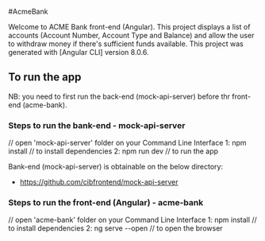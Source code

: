  #AcmeBank

Welcome to ACME Bank front-end (Angular). This project displays a list of accounts (Account Number, Account Type and Balance) and allow the user to withdraw money if there's sufficient funds available. This project was generated with [Angular CLI] version 8.0.6.


## To run the app

NB: you need to first run the back-end (mock-api-server) before thr front-end (acme-bank).

### Steps to run the bank-end - mock-api-server

// open 'mock-api-server' folder on your Command Line Interface
1: npm install      // to install dependencies
2: npm run dev      // to run the app

Bank-end (mock-api-server) is obtainable on the below directory:
- https://github.com/cibfrontend/mock-api-server

### Steps to run the front-end (Angular) - acme-bank

// open 'acme-bank' folder on your Command Line Interface
1: npm install      // to install dependencies
2: ng serve --open      // to open the browser
